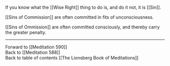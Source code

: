 If you know what the [[Wise Right]] thing to do is, and do it not, it is [[Sin]]. 

[[Sins of Commission]] are often committed in fits of unconsciousness. 

[[Sins of Ommission]] are often committed consciously, and thereby carry the greater penalty. 

___

Forward to [[Meditation 590]]  
Back to [[Meditation 588]]  
Back to table of contents [[The Lionsberg Book of Meditations]]  